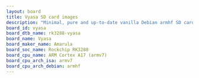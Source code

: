 ```yaml
---
layout: board
title: Vyasa SD card images
description: "Minimal, pure and up-to-date vanilla Debian armhf SD card images for Vyasa by Amarula, SoC: Rockchip RK3288, CPU ISA: armv7"
board_id: vyasa
board_dtb_name: rk3288-vyasa
board_name: Vyasa
board_maker_name: Amarula
board_soc_name: Rockchip RK3288
board_cpu_name: ARM Cortex A17 (armv7)
board_cpu_arch_isa: armv7
board_cpu_arch_debian: armhf
---
```

